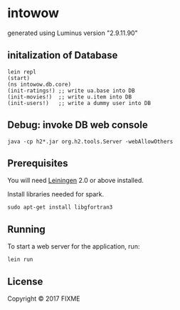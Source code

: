 # intowow

generated using Luminus version "2.9.11.90"

## initalization of Database

```
lein repl
(start)
(ns intowow.db.core)
(init-ratings!) ;; write ua.base into DB
(init-movies!)  ;; write u.item into DB
(init-users!)   ;; write a dummy user into DB
```

## Debug: invoke DB web console
```
java -cp h2*.jar org.h2.tools.Server -webAllowOthers
```

## Prerequisites

You will need [Leiningen][1] 2.0 or above installed.

Install libraries needed for spark.

```
sudo apt-get install libgfortran3
```

[1]: https://github.com/technomancy/leiningen

## Running

To start a web server for the application, run:

    lein run 

## License

Copyright © 2017 FIXME
